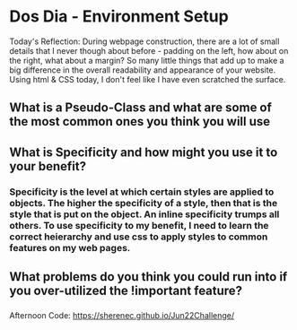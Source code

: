 # Dos Dia - Environment Setup

Today's Reflection: During webpage construction, there are a lot of small details that I never though about before - padding on the left, how about on the right, what about a margin?  So many little things that add up to make a big difference in the overall readability and appearance of your website.  Using html & CSS today, I don't feel like I have even scratched the surface. 

## What is a Pseudo-Class and what are some of the most common ones you think you will use

###

## What is Specificity and how might you use it to your benefit?

### Specificity is the level at which certain styles are applied to objects.  The higher the specificity of a style, then that is the style that is put on the object.  An inline specificity trumps all others.  To use specificity to my benefit, I need to learn the correct heierarchy and use css to apply styles to common features on my web pages. 

## What problems do you think you could run into if you over-utilized the !important feature?

###

Afternoon Code: https://sherenec.github.io/Jun22Challenge/